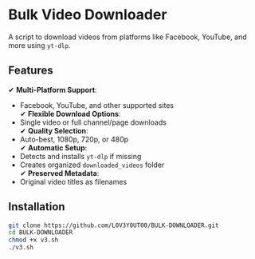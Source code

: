 # Bulk Video Downloader

A script to download videos from platforms like Facebook, YouTube, and more using `yt-dlp`.

## Features

✔ **Multi-Platform Support**:  
   - Facebook, YouTube, and other supported sites  
✔ **Flexible Download Options**:  
   - Single video or full channel/page downloads  
✔ **Quality Selection**:  
   - Auto-best, 1080p, 720p, or 480p  
✔ **Automatic Setup**:  
   - Detects and installs `yt-dlp` if missing  
   - Creates organized `downloaded_videos` folder  
✔ **Preserved Metadata**:  
   - Original video titles as filenames  

## Installation

```bash
git clone https://github.com/L0V3Y0UT00/BULK-DOWNLOADER.git
cd BULK-DOWNLOADER
chmod +x v3.sh
./v3.sh
